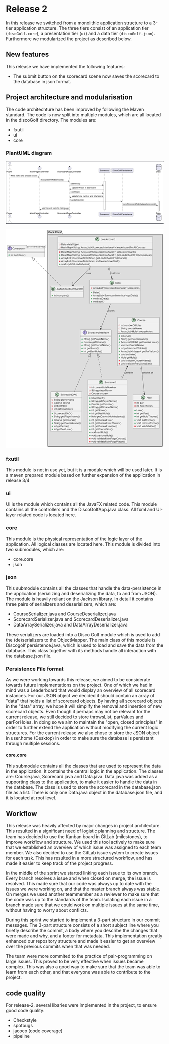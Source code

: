 # Release 2

In this release we switched from a monolithic application structure to a 3-tier application structure. The three tiers consist of an application tier (`disoGolf.core`), a presentation tier (`ui`) and a data tier (`discoGolf.json`). Furthermore we modularized the project as described below.

## New features

This release we have implemented the following features:

* The submit button on the scorecard scene now saves the scorecard to the database in json format.

## Project architecture and modularisation

The code architechture has been improved by following the Maven standard. The code is now split into multiple modules, which are all located in the discoGolf directory. The modules are:

* fxutil
* ui
* core

### PlantUML diagram

![Sequence diagram](../resources/diagramSequence.png)

![A sequence diagram of the core module](../resources/diagramClass.png)

### fxutil

This module is not in use yet, but it is a module which will be used later.
It is a maven prepared module based on further expansion of the application in release 3/4

### ui

UI is the module which contains all the JavaFX related code.
This module contains all the controllers and the DiscoGolfApp.java class.
All fxml and UI- layer related code is located here.

### core

This module is the physical representation of the logic layer of the application. All logical classes are located here. This module is divided into two submodules, which are:

* core.core
* json

### json

This submodule contains all the classes that handle the data-persistence in the application (serializing and deserializing the data, to and from JSON). The module is heavily reliant on the Jackson library. In detail it contains three pairs of serializers and deserializers, which are:

* CourseSerializer.java and CourseDeserializer.java
* ScorecardSerializer.java and ScorecardDeserializer.java
* DataArraySerializer.java and DataArrayDeserializer.java

These serializers are loaded into a Disco Golf module which is used to add the (de)serializers to the ObjectMapper. The main class of this module is Discogolf persistence.java, which is used to load and save the data from the database. This class together with its methods handle all interaction with the database.json file.

### Persistence File format

As we were working towards this release, we aimed to be considerate towards future implementations on the project. One of which we had in mind was a Leaderboard that would display an overview of all scorecard instances. For our JSON object we decided it should contain an array of "data" that holds a list of scorecard objects. By having all scorecard objects in the "data" array, we hope it will simplify the removal and insertion of new scorecard objects. Even though it perhaps may not be relevant for the current release, we still decided to store throwsList, parValues and parForHoles. In doing so we aim to maintain the "open, closed principles" in order to further extend the application without modifying the current logic structures. For the current release we also chose to store the JSON object in user.home (Desktop) in order to make sure the database is persistant through multiple sessions.

#### core.core

This submodule contains all the classes that are used to represent the data in the application. It contains the central logic in the application. The classes are: Course.java, Scorecard.java and Data.java. Data.java was added as a supporting class to the application, to make it easier to handle the data in the database. The class is used to store the scorecard in the database.json file as a list. There is only one Data.java object in the database.json file, and it is located at root level.

## Workflow

This release was heavily affected by major changes in project architecture. This resulted in a significant
need of logistic planning and structure. The team has decided to use the Kanban board in GitLab (milestones), to improve workflow and structure. We used this tool actively to make sure that we established an overview of which issue was assigned to each team member. We also decided to use the GitLab issue system to create issues for each task. This has resulted in a more structured workflow, and has made it easier to keep track of the project progress.

In the middle of the sprint we started linking each issue to its own branch. Every branch resolves a issue and when closed on merge, the issue is resolved. This made sure that our code was always up to date with the issues we were working on, and that the master branch always was stable. On merges we used another teammember as a reviewer to make sure that the code was up to the standards of the team. Isolating each issue in a branch made sure that we could work on multiple issues at the same time, without having to worry about conflicts.

During this sprint we started to implement a 3-part structure in our commit messages. The 3-part structure consists of a short subject line where you briefly describe the commit, a body where you describe the changes that were made and why, and a footer for metadata. This implementation greatly enhanced our repository structure and made it easier to get an overview over the previous commits when that was needed.

The team were more commited to the practice of pair-programming on large issues. This proved to be very effective when issues became complex. This was also a good way to make sure that the team was able to learn from each other, and that everyone was able to contribute to the project.

## code quality

For release-2, several libaries were implemented in the project, to ensure good code quality:

* Checkstyle
* spotbugs
* jacoco (code coverage)
* pipeline
